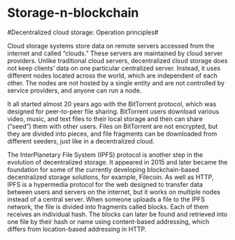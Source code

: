 # Storage-n-blockchain

#Decentralized cloud storage: Operation principles#
 
Cloud storage systems store data on remote servers accessed from the internet and called “clouds.” These servers are maintained by cloud server providers. Unlike traditional cloud servers, decentralized cloud storage does not keep clients’ data on one particular centralized server. Instead, it uses different nodes located across the world, which are independent of each other. The nodes are not hosted by a single entity and are not controlled by service providers, and anyone can run a node. 

It all started almost 20 years ago with the BitTorrent protocol, which was designed for peer-to-peer file sharing. BitTorrent users download various video, music, and text files to their local storage and then can share (“seed”) them with other users. Files on BitTorrent are not encrypted, but they are divided into pieces, and file fragments can be downloaded from different seeders, just like in a decentralized cloud.

The InterPlanetary File System (IPFS) protocol is another step in the evolution of decentralized storage. It appeared in 2015 and later became the foundation for some of the currently developing blockchain-based decentralized storage solutions, for example, Filecoin. As well as HTTP, IPFS is a hypermedia protocol for the web designed to transfer data between users and servers on the internet, but it works on multiple nodes instead of a central server. When someone uploads a file to the IPFS network, the file is divided into fragments called blocks. Each of them receives an individual hash. The blocks can later be found and retrieved into one file by their hash or name using content-based addressing, which differs from location-based addressing in HTTP. 
